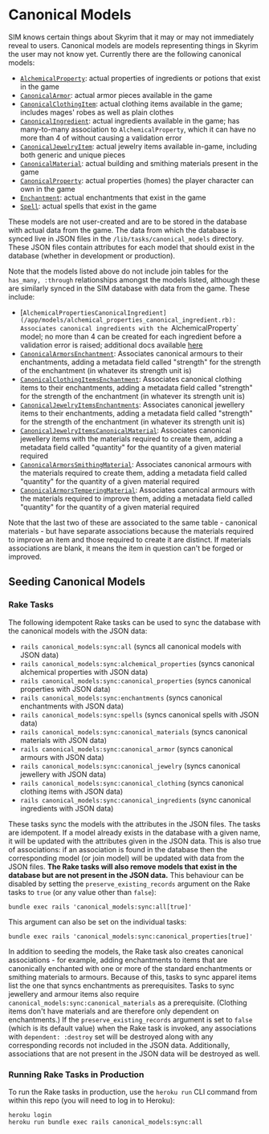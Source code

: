 # Canonical Models

SIM knows certain things about Skyrim that it may or may not immediately reveal to users. Canonical models are models representing things in Skyrim the user may not know yet. Currently there are the following canonical models:

* [`AlchemicalProperty`](/app/models/alchemical_property.rb): actual properties of ingredients or potions that exist in the game
* [`CanonicalArmor`](/app/models/canonical_armor.rb): actual armor pieces available in the game
* [`CanonicalClothingItem`](/app/models/canonical_clothing_item.rb): actual clothing items available in the game; includes mages' robes as well as plain clothes
* [`CanonicalIngredient`](/app/models/canonical_ingredient.rb): actual ingredients available in the game; has many-to-many association to `AlchemicalProperty`, which it can have no more than 4 of without causing a validation error
* [`CanonicalJewelryItem`](/app/models/canonical_jewelry_item.rb): actual jewelry items available in-game, including both generic and unique pieces
* [`CanonicalMaterial`](/app/models/canonical_material.rb): actual building and smithing materials present in the game
* [`CanonicalProperty`](/app/models/canonical_property.rb): actual properties (homes) the player character can own in the game
* [`Enchantment`](/app/models/enchantment.rb): actual enchantments that exist in the game
* [`Spell`](/app/models/spell.rb): actual spells that exist in the game

These models are not user-created and are to be stored in the database with actual data from the game. The data from which the database is synced live in JSON files in the `/lib/tasks/canonical_models` directory. These JSON files contain attributes for each model that should exist in the database (whether in development or production).

Note that the models listed above do not include join tables for the `has_many, :through` relationships amongst the models listed, although these are similarly synced in the SIM database with data from the game. These include:

* [`AlchemicalPropertiesCanonicalIngredient](/app/models/alchemical_properties_canonical_ingredient.rb): Associates canonical ingredients with the `AlchemicalProperty` model; no more than 4 can be created for each ingredient before a validation error is raised; additional docs available [here](/docs/models/alchemical-ingredients-canonical-ingredient.md)
* [`CanonicalArmorsEnchantment`](/app/models/canonical_armors_enchantment.rb): Associates canonical armours to their enchantments, adding a metadata field called "strength" for the strength of the enchantment (in whatever its strength unit is)
* [`CanonicalClothingItemsEnchantment`](/app/models/canonical_clothing_items_enchantment.rb): Associates canonical clothing items to their enchantments, adding a metadata field called "strength" for the strength of the enchantment (in whatever its strength unit is)
* [`CanonicalJewelryItemsEnchantments`](/app/models/canonical_jewelry_items_enchantment.rb): Associates canonical jewellery items to their enchantments, adding a metadata field called "strength" for the strength of the enchantment (in whatever its strength unit is)
* [`CanonicalJewelryItemsCanonicalMaterial`](/app/models/canonical_jewelry_items_canonical_material.rb): Associates canonical jewellery items with the materials required to create them, adding a metadata field called "quantity" for the quantity of a given material required
* [`CanonicalArmorsSmithingMaterial`](/app/models/canonical_armors_smithing_material.rb): Associates canonical armours with the materials required to create them, adding a metadata field called "quantity" for the quantity of a given material required
* [`CanonicalArmorsTemperingMaterial`](/app/models/canonical_armors_tempering_material.rb): Associates canonical armours with the materials required to improve them, adding a metadata field called "quantity" for the quantity of a given material required

Note that the last two of these are associated to the same table - canonical materials - but have separate associations because the materials required to improve an item and those required to create it are distinct. If materials associations are blank, it means the item in question can't be forged or improved.

## Seeding Canonical Models

### Rake Tasks

The following idempotent Rake tasks can be used to sync the database with the canonical models with the JSON data:

* `rails canonical_models:sync:all` (syncs all canonical models with JSON data)
* `rails canonical_models:sync:alchemical_properties` (syncs canonical alchemical properties with JSON data)
* `rails canonical_models:sync:canonical_properties` (syncs canonical properties with JSON data)
* `rails canonical_models:sync:enchantments` (syncs canonical enchantments with JSON data)
* `rails canonical_models:sync:spells` (syncs canonical spells with JSON data)
* `rails canonical_models:sync:canonical_materials` (syncs canonical materials with JSON data)
* `rails canonical_models:sync:canonical_armor` (syncs canonical armours with JSON data)
* `rails canonical_models:sync:canonical_jewelry` (syncs canonical jewellery with JSON data)
* `rails canonical_models:sync:canonical_clothing` (syncs canonical clothing items with JSON data)
* `rails canonical_models:sync:canonical_ingredients` (sync canonical ingredients with JSON data)

These tasks sync the models with the attributes in the JSON files. The tasks are idempotent. If a model already exists in the database with a given name, it will be updated with the attributes given in the JSON data. This is also true of associations: if an association is found in the database then the corresponding model (or join model) will be updated with data from the JSON files. **The Rake tasks will also remove models that exist in the database but are not present in the JSON data.** This behaviour can be disabled by setting the `preserve_existing_records` argument on the Rake tasks to `true` (or any value other than `false`):

```
bundle exec rails 'canonical_models:sync:all[true]'
```

This argument can also be set on the individual tasks:

```
bundle exec rails 'canonical_models:sync:canonical_properties[true]'
```

In addition to seeding the models, the Rake task also creates canonical associations - for example, adding enchantments to items that are canonically enchanted with one or more of the standard enchantments or smithing materials to armours. Because of this, tasks to sync apparel items list the one that syncs enchantments as prerequisites. Tasks to sync jewellery and armour items also require `canonical_models:sync:canonical_materials` as a prerequisite. (Clothing items don't have materials and are therefore only dependent on enchantments.) If the `preserve_existing_records` argument is set to `false` (which is its default value) when the Rake task is invoked, any associations with `dependent: :destroy` set will be destroyed along with any corresponding records not included in the JSON data. Additionally, associations that are not present in the JSON data will be destroyed as well.

### Running Rake Tasks in Production

To run the Rake tasks in production, use the `heroku run` CLI command from within this repo (you will need to log in to Heroku):
```
heroku login
heroku run bundle exec rails canonical_models:sync:all
```

